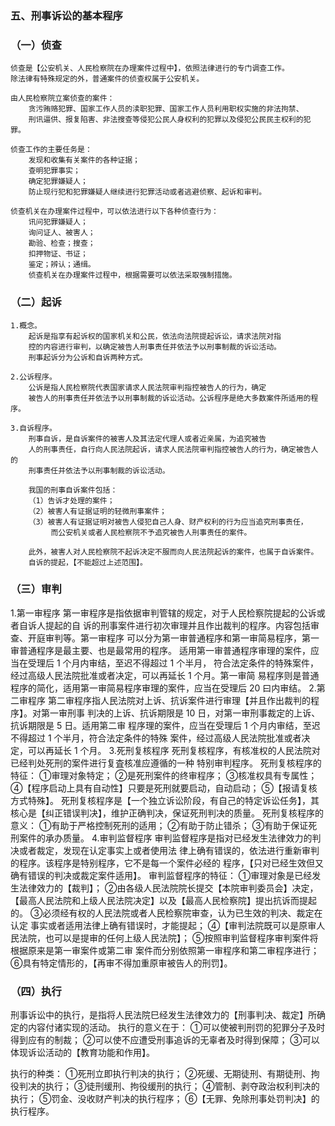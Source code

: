 ### 五、刑事诉讼的基本程序
### （一）侦查
    侦查是【公安机关、人民检察院在办理案件过程中】，依照法律进行的专门调查工作。
    除法律有特殊规定的外，普通案件的侦查权属于公安机关。

    由人民检察院立案侦查的案件：
        贪污贿赂犯罪、国家工作人员的渎职犯罪、国家工作人员利用职权实施的非法拘禁、
        刑讯逼供、报复陷害、非法搜查等侵犯公民人身权利的犯罪以及侵犯公民民主权利的犯罪。

    侦查工作的主要任务是：
        发现和收集有关案件的各种证据；
        查明犯罪事实；
        确定犯罪嫌疑人；
        防止现行犯和犯罪嫌疑人继续进行犯罪活动或者逃避侦察、起诉和审判。
        
    侦查机关在办理案件过程中，可以依法进行以下各种侦查行为：
        讯问犯罪嫌疑人；
        询问证人、被害人；
        勘验、检查；搜查；
        扣押物证、书证；
        鉴定；辨认；通缉。
        侦查机关在办理案件过程中，根据需要可以依法采取强制措施。
### （二）起诉
    1.概念。
        起诉是指享有起诉权的国家机关和公民，依法向法院提起诉讼，请求法院对指
        控的内容进行审判，以确定被告人刑事责任并依法予以刑事制裁的诉讼活动。
        刑事起诉分为公诉和自诉两种方式。
        
    2.公诉程序。
        公诉是指人民检察院代表国家请求人民法院审判指控被告人的行为，确定
        被告人的刑事责任并依法予以刑事制裁的诉讼活动。公诉程序是绝大多数案件所适用的程序。
        
    3.自诉程序。
        刑事自诉，是自诉案件的被害人及其法定代理人或者近亲属，为追究被告
        人的刑事责任，自行向人民法院起诉，请求人民法院审判指控被告人的行为，确定被告人的
        刑事责任并依法予以刑事制裁的诉讼活动。
        
        我国的刑事自诉案件包括：
        （1）告诉才处理的案件；
        （2）被害人有证据证明的轻微刑事案件；
        （3）被害人有证据证明对被告人侵犯自己人身、财产权利的行为应当追究刑事责任，
             而公安机关或者人民检察院不予追究被告人刑事责任的案件。
             
        此外，被害人对人民检察院不起诉决定不服而向人民法院起诉的案件，也属于自诉案件。
        自诉的提起，【不能超过上述范围】。

### （三）审判
1.第一审程序
    第一审程序是指依据审判管辖的规定，对于人民检察院提起的公诉或者自诉人提起的自
    诉的刑事案件进行初次审理并且作出裁判的程序。内容包括审查、开庭审判等。第一审程序
    可以分为第一审普通程序和第一审简易程序，第一审普通程序是最主要、也是最常用的程序。
    适用第一审普通程序审理的案件，应当在受理后 1 个月内审结，至迟不得超过 1 个半月，
    符合法定条件的特殊案件，经过高级人民法院批准或者决定，可以再延长 1 个月。第一审简
    易程序则是普通程序的简化，适用第一审简易程序审理的案件，应当在受理后 20 曰内审结。
2.第二审程序
    第二审程序指人民法院对上诉、抗诉案件进行审理【并且作出裁判的程序】。对第一审刑事
    判决的上诉、抗诉期限是 10 日，对第一审刑事裁定的上诉、抗诉期限是 5 日。适用第二审
    程序理的案件，应当在受理后 1 个月内审结，至迟不得超过 1 个半月，符合法定条件的特殊
    案件，经过高级人民法院批准或者决定，可以再延长 1 个月。
3.死刑复核程序
死刑复核程序，有核准权的人民法院对已经判处死刑的案件进行复査核准应遵循的一种
特别审判程序。
死刑复核程序的特征：
    ①审理对象特定；
    ②是死刑案件的终审程序；
    ③核准权具有专属性；
    ④【程序启动上具有自动性】只要是死刑就要启动，自动启动；
    ⑤【报请复核方式特殊】。
死刑复核程序是【一个独立诉讼阶段，有自己的特定诉讼任务】，其核心是【纠正错误判决】，维护正确判决，保证死刑判决的质量。
死刑复核程序的意义：
    ①有助于严格控制死刑的适用；
    ②有助于防止错杀；
    ③有助于保证死刑案件的承办质量。
4.审判监督程序
审判监督程序是指对已经发生法律效力的判决或者裁定，发现在认定事实上或者使用法
律上确有错误的，依法进行重新审判的程序。该程序是特别程序，它不是每一个案件必经的
程序，【只对已经生效但又确有错误的判决或裁定案件适用】。
审判监督程序的特征：
    ①审理对象是已经发生法律效力的【裁判】；
    ②由各级人民法院院长提交【本院审判委员会】决定，
   【最高人民法院和上级人民法院决定】以及【最高人民检察院】提出抗诉而提起的。
    ③必须经有权的人民法院或者人民检察院审查，认为已生效的判决、裁定在认定
    事实或者适用法律上确有错误时，才能提起；
    ④【审判法院既可以是原审人民法院，也可以是提审的任何上级人民法院】；
    ⑤按照审判监督程序审判案件将根据原来是第一审案件或第二审
    案件而分别依照第一审程序和第二审程序进行；
    ⑥具有特定情形的，【再审不得加重原审被告人的刑罚】。
    
### （四）执行
刑事诉讼中的执行，是指将人民法院巳经发生法律效力的【刑事判决、裁定】所确定的内容付诸实现的活动。
执行的意义在于：
    ①可以使被判刑罚的犯罪分子及时得到应有的制裁；
    ②可以使不应遭受刑事追诉的无辜者及时得到保障；
    ③可以体现诉讼活动的【教育功能和作用】。

执行的种类：
    ①死刑立即执行判决的执行；
    ②死缓、无期徒刑、有期徒刑、拘役判决的执行；
    ③徒刑缓刑、拘役缓刑的执行；
    ④管制、剥夺政治权利判决的执行；
    ⑤罚金、没收财产判决的执行程序；
    ⑥【无罪、免除刑事处罚判决】的执行程序。
